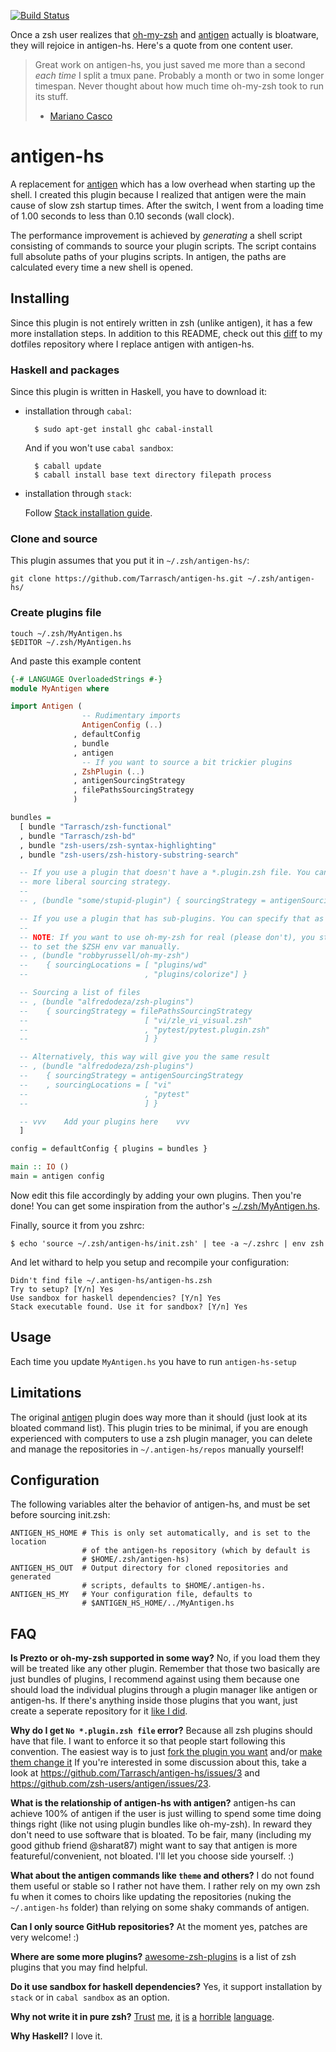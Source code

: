 [![Build Status](https://travis-ci.org/Tarrasch/antigen-hs.svg?branch=master)](https://travis-ci.org/Tarrasch/antigen-hs)

Once a zsh user realizes that [oh-my-zsh] and [antigen] actually is bloatware,
they will rejoice in antigen-hs. Here's a quote from one content user.

>  Great work on antigen-hs, you just saved me more than a second *each time* I
>  split a tmux pane. Probably a month or two in some longer timespan. Never
>  thought about how much time oh-my-zsh took to run its stuff.
>   - [Mariano Casco](https://github.com/mdsn)

# antigen-hs

A replacement for [antigen] which has a low overhead when starting up the
shell. I created this plugin because I realized that antigen were the main
cause of slow zsh startup times. After the switch, I went from a loading time
of 1.00 seconds to less than 0.10 seconds (wall clock).

The performance improvement is achieved by *generating* a shell script
consisting of commands to source your plugin scripts. The script contains
full absolute paths of your plugins scripts. In antigen, the paths are
calculated every time a new shell is opened.

## Installing

Since this plugin is not entirely written in zsh (unlike antigen), it has a few
more installation steps. In addition to this README, check out this [diff] to
my dotfiles repository where I replace antigen with antigen-hs.

### Haskell and packages

Since this plugin is written in Haskell, you have to download it:

- installation through `cabal`:

        $ sudo apt-get install ghc cabal-install

  And if you won't use `cabal sandbox`:

        $ caball update
        $ caball install base text directory filepath process

- installation through `stack`:

  Follow [Stack installation guide](https://github.com/commercialhaskell/stack/wiki/Downloads).

### Clone and source

This plugin assumes that you put it in `~/.zsh/antigen-hs/`:

    git clone https://github.com/Tarrasch/antigen-hs.git ~/.zsh/antigen-hs/

### Create plugins file

    touch ~/.zsh/MyAntigen.hs
    $EDITOR ~/.zsh/MyAntigen.hs

And paste this example content

```haskell
{-# LANGUAGE OverloadedStrings #-}
module MyAntigen where

import Antigen (
                -- Rudimentary imports
                AntigenConfig (..)
              , defaultConfig
              , bundle
              , antigen
                -- If you want to source a bit trickier plugins
              , ZshPlugin (..)
              , antigenSourcingStrategy
              , filePathsSourcingStrategy
              )

bundles =
  [ bundle "Tarrasch/zsh-functional"
  , bundle "Tarrasch/zsh-bd"
  , bundle "zsh-users/zsh-syntax-highlighting"
  , bundle "zsh-users/zsh-history-substring-search"

  -- If you use a plugin that doesn't have a *.plugin.zsh file. You can set a
  -- more liberal sourcing strategy.
  --
  -- , (bundle "some/stupid-plugin") { sourcingStrategy = antigenSourcingStrategy }

  -- If you use a plugin that has sub-plugins. You can specify that as well
  --
  -- NOTE: If you want to use oh-my-zsh for real (please don't), you still need
  -- to set the $ZSH env var manually.
  -- , (bundle "robbyrussell/oh-my-zsh")
  --    { sourcingLocations = [ "plugins/wd"
  --                          , "plugins/colorize"] }

  -- Sourcing a list of files
  -- , (bundle "alfredodeza/zsh-plugins")
  --    { sourcingStrategy = filePathsSourcingStrategy
  --                          [ "vi/zle_vi_visual.zsh"
  --                          , "pytest/pytest.plugin.zsh"
  --                          ] }

  -- Alternatively, this way will give you the same result
  -- , (bundle "alfredodeza/zsh-plugins")
  --    { sourcingStrategy = antigenSourcingStrategy
  --    , sourcingLocations = [ "vi"
  --                          , "pytest"
  --                          ] }

  -- vvv    Add your plugins here    vvv
  ]

config = defaultConfig { plugins = bundles }

main :: IO ()
main = antigen config
```

Now edit this file accordingly by adding your own plugins. Then you're done!
You can get some inspiration from the author's
[~/.zsh/MyAntigen.hs](https://github.com/Tarrasch/dotfiles/blob/master/zsh/MyAntigen.hs).

Finally, source it from you zshrc:

    $ echo 'source ~/.zsh/antigen-hs/init.zsh' | tee -a ~/.zshrc | env zsh

And let withard to help you setup and recompile your configuration:

    Didn't find file ~/.antigen-hs/antigen-hs.zsh
    Try to setup? [Y/n] Yes
    Use sandbox for haskell dependencies? [Y/n] Yes
    Stack executable found. Use it for sandbox? [Y/n] Yes

## Usage

Each time you update `MyAntigen.hs` you have to run `antigen-hs-setup`

## Limitations

The original [antigen] plugin does way more than it should (just look at its bloated
command list). This plugin tries to be minimal, if you are enough experienced
with computers to use a zsh plugin manager, you can delete and manage the
repositories in `~/.antigen-hs/repos` manually yourself!

[antigen]: https://github.com/zsh-users/antigen
[oh-my-zsh]: https://github.com/robbyrussell/oh-my-zsh
[diff]: https://github.com/Tarrasch/dotfiles/commit/00c3b34c1e1e13d9b0f634611e5bdb5e42211b22

## Configuration

The following variables alter the behavior of antigen-hs, and must be set before
sourcing init.zsh:

    ANTIGEN_HS_HOME # This is only set automatically, and is set to the location
                    # of the antigen-hs repository (which by default is
                    # $HOME/.zsh/antigen-hs)
    ANTIGEN_HS_OUT  # Output directory for cloned repositories and generated
                    # scripts, defaults to $HOME/.antigen-hs.
    ANTIGEN_HS_MY   # Your configuration file, defaults to
                    # $ANTIGEN_HS_HOME/../MyAntigen.hs


## FAQ

**Is Prezto or oh-my-zsh supported in some way?** No, if you load them they
will be treated like any other plugin. Remember that those two basically are
just bundles of plugins, I recommend against using them because one should load
the individual plugins through a plugin manager like antigen or antigen-hs.
If there's anything inside those plugins that you want, just create a seperate
repository for it [like I did][command-not-found].

**Why do I get `No *.plugin.zsh file` error?** Because all zsh plugins
should have that file. I want to enforce it so that people start following this convention.
The easiest way is to just
[fork the plugin you want](https://github.com/Tarrasch/pure/) and/or
[make them change it](https://github.com/sindresorhus/pure/pull/73)
If you're interested in some discussion about this, take a look at
<https://github.com/Tarrasch/antigen-hs/issues/3> and
<https://github.com/zsh-users/antigen/issues/23>.

**What is the relationship of antigen-hs with antigen?** antigen-hs can achieve
100% of antigen if the user is just willing to spend some time doing things
right (like not using plugin bundles like oh-my-zsh). In reward they don't need
to use software that is bloated. To be fair, many (including my good github
friend @sharat87) might want to say that antigen is more featureful/convenient,
not bloated. I'll let you choose side yourself. :)

**What about the antigen commands like `theme` and others?** I do not found
them useful or stable so I rather not have them. I rather rely on my own zsh fu
when it comes to choirs like updating the repositories (nuking the
`~/.antigen-hs` folder) than relying on some shaky commands of antigen.

**Can I only source GitHub repositories?** At the moment yes, patches are very welcome! :)

**Where are some more plugins?** [awesome-zsh-plugins](https://github.com/unixorn/awesome-zsh-plugins)
is a list of zsh plugins that you may find helpful.

**Do it use sandbox for haskell dependencies?**
Yes, it support installation by `stack` or in `cabal sandbox` as an option.

**Why not write it in pure zsh?**
[Trust](https://github.com/Tarrasch/zsh-bd)
[me](https://github.com/Tarrasch/zsh-autoenv), [it](https://github.com/Tarrasch/zsh-mcd)
[is](https://github.com/Tarrasch/zsh-colors)
[a](https://github.com/Tarrasch/zsh-i-know)
[horrible](https://github.com/Tarrasch/zsh-command-not-found)
[language](https://github.com/Tarrasch/zsh-functional).

**Why Haskell?** I love it.

[command-not-found]: https://github.com/Tarrasch/zsh-command-not-found
